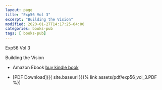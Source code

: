 ```yaml
---
layout: page
title: "Exp56 Vol 3"
excerpt: "Building the Vision"
modified: 2020-01-27T14:17:25-04:00
categories: books-pub
tags: [ books-pub]
---
```


Exp56 Vol 3

Building the Vision

* Amazon Ebook [buy kindle book](https://amzn.to/2ynCIz5)

* [PDF Download]({{ site.baseurl }}{% link assets/pdf/exp56_vol_3.PDF  %})
